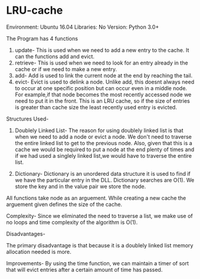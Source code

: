 # LRU-cache

Environment:	Ubuntu 16.04
Libraries:	No
Version:	Python 3.0+

The Program has 4 functions

1) update- This is used when we need to add a new entry to the cache. It can the functions add and evict.
2) retrieve- This is used when we need to look for an entry already in the cache or if we need to make a new entry.
3) add- Add is used to link the current node at the end by reaching the tail.
4) evict- Evict is used to delink a node. Unlike add, this doesnt always need to occur at one specific position but can occur even in a middle node.
For example,if that node becomes the most recently accessed node we need to put it in the front.
This is an LRU cache, so if the size of entries is greater than cache size the least recently used entry is evicted.

Structures Used-

1) Doublely Linked List- The reason for using doublely linked list is that when we need to add a node or evict a node. 
We don't need to traverse the entire linked list to get to the previous node.
Also, given that this is a cache we would be required to put a node at the end plenty of times and if we had used a singlely linked list,we would have to traverse the entire list.

2) Dictionary- Dictionary is an unordered data structure it is used to find if we have the particular entry in the DLL. Dictionary searches are O(1). 
We store the key and in the value pair we store the node.  

All functions take node as an arguement.
While creating a new cache the arguement given defines the size of the cache.

Complexity-
Since we eliminated the need to traverse a list, we make use of no loops and time complexity of the algorithm is O(1).

Disadvantages-

The primary disadvantage is that because it is a doublely linked list memory allocation needed is more.

Improvements-
By using the time function, we can maintain a timer of sort that will evict entries after a certain amount of time has passed.


